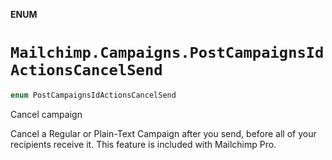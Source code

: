 **ENUM**

# `Mailchimp.Campaigns.PostCampaignsIdActionsCancelSend`

```swift
enum PostCampaignsIdActionsCancelSend
```

Cancel campaign

Cancel a Regular or Plain-Text Campaign after you send, before all of your recipients receive it. This feature is included with Mailchimp Pro.

